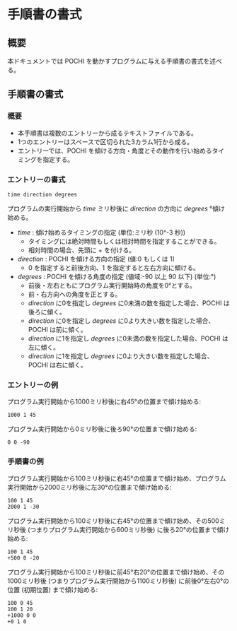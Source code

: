 # 手順書の書式

## 概要
本ドキュメントでは POCHI を動かすプログラムに与える手順書の書式を述べる。

## 手順書の書式

### 概要
* 本手順書は複数のエントリーから成るテキストファイルである。
* 1つのエントリーはスペースで区切られた3カラム1行から成る。
* エントリーでは、POCHI を傾ける方向・角度とその動作を行い始めるタイミングを指定する。

### エントリーの書式
```
time direction degrees
```
プログラムの実行開始から _time_ ミリ秒後に _direction_ の方向に _degrees_ °傾け始める。
* _time_ : 傾け始めるタイミングの指定 (単位:ミリ秒 (10^-3 秒))
   * タイミングには絶対時間もしくは相対時間を指定することができる。
   * 相対時間の場合、先頭に + を付ける。
* _direction_ : POCHI を傾ける方向の指定 (値:0 もしくは 1)
   * 0 を指定すると前後方向、1 を指定すると左右方向に傾ける。
* _degrees_ : POCHI を傾ける角度の指定 (値域:-90 以上 90 以下) (単位:°)
   * 前後・左右ともにプログラム実行開始時の角度を0°とする。
   * 前・右方向への角度を正とする。
   * _direction_ に0を指定し _degrees_ に0未満の数を指定した場合、POCHI は後ろに傾く。
   * _direction_ に0を指定し _degrees_ に0より大きい数を指定した場合、POCHI は前に傾く。
   * _direction_ に1を指定し _degrees_ に0未満の数を指定した場合、POCHI は左に傾く。
   * _direction_ に1を指定し _degrees_ に0より大きい数を指定した場合、POCHI は右に傾く。

### エントリーの例
プログラム実行開始から1000ミリ秒後に右45°の位置まで傾け始める:

``` 1000 1 45 ```

プログラム実行開始から0ミリ秒後に後ろ90°の位置まで傾け始める:

``` 0 0 -90 ```

### 手順書の例
プログラム実行開始から100ミリ秒後に右45°の位置まで傾け始め、プログラム実行開始から2000ミリ秒後に左30°の位置まで傾け始める:

```
100 1 45
2000 1 -30
```

プログラム実行開始から100ミリ秒後に右45°の位置まで傾け始め、その500ミリ秒後 (つまりプログラム実行開始から600ミリ秒後) に後ろ20°の位置まで傾け始める:

```
100 1 45
+500 0 -20
```

プログラム実行開始から100ミリ秒後に前45°右20°の位置まで傾け始め、その1000ミリ秒後 (つまりプログラム実行開始から1100ミリ秒後) に前後0°左右0°の位置 (初期位置) まで傾け始める:

```
100 0 45
100 1 20
+1000 0 0
+0 1 0
```
